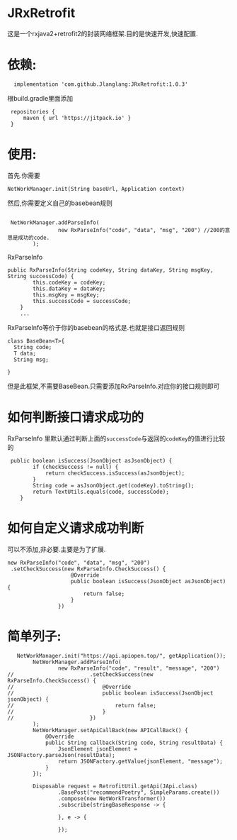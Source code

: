 # JRxRetrofit

这是一个rxjava2+retrofit2的封装网络框架.目的是快速开发,快速配置.


# 依赖:

```
  implementation 'com.github.Jlanglang:JRxRetrofit:1.0.3'
```
根build.gradle里面添加
```
 repositories {
     maven { url 'https://jitpack.io' }
 }
```

# 使用:

首先.你需要

```
NetWorkManager.init(String baseUrl, Application context)
```


然后,你需要定义自己的basebean规则

```

 NetWorkManager.addParseInfo(
                new RxParseInfo("code", "data", "msg", "200") //200的意思是成功的code.
        );

```

RxParseInfo
```
public RxParseInfo(String codeKey, String dataKey, String msgKey, String successCode) {
        this.codeKey = codeKey;
        this.dataKey = dataKey;
        this.msgKey = msgKey;
        this.successCode = successCode;
    }
    ...
```

RxParseInfo等价于你的basebean的格式是.也就是接口返回规则
```
class BaseBean<T>{
  String code;
  T data;
  String msg;

}

```

但是此框架,不需要BaseBean.只需要添加RxParseInfo.对应你的接口规则即可



# 如何判断接口请求成功的

RxParseInfo 里默认通过判断上面的`successCode`与返回的`codeKey`的值进行比较的

```
 public boolean isSuccess(JsonObject asJsonObject) {
        if (checkSuccess != null) {
            return checkSuccess.isSuccess(asJsonObject);
        }
        String code = asJsonObject.get(codeKey).toString();
        return TextUtils.equals(code, successCode);
    }
```

# 如何自定义请求成功判断
可以不添加,非必要.主要是为了扩展.
```
new RxParseInfo("code", "data", "msg", "200")
 .setCheckSuccess(new RxParseInfo.CheckSuccess() {
                    @Override
                    public boolean isSuccess(JsonObject asJsonObject) {
                        return false;
                    }
                })
```

# 简单列子:

```
   NetWorkManager.init("https://api.apiopen.top/", getApplication());
        NetWorkManager.addParseInfo(
                new RxParseInfo("code", "result", "message", "200")
//                        .setCheckSuccess(new RxParseInfo.CheckSuccess() {
//                            @Override
//                            public boolean isSuccess(JsonObject jsonObject) {
//                                return false;
//                            }
//                        })
        );
        NetWorkManager.setApiCallBack(new APICallBack() {
            @Override
            public String callback(String code, String resultData) {
                JsonElement jsonElement = JSONFactory.parseJson(resultData);
                return JSONFactory.getValue(jsonElement, "message");
            }
        });

        Disposable request = RetrofitUtil.getApi(JApi.class)
                .BasePost("recommendPoetry", SimpleParams.create())
                .compose(new NetWorkTransformer())
                .subscribe(stringBaseResponse -> {

                }, e -> {

                });
```

